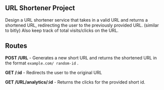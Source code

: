 ## URL Shortener Project

Design a URL shortener service that takes in a valid URL and returns a shortened URL, redirecting the user to the previously provided URL. (similar to bitly)
Also keep track of total visits/clicks on the URL.

## Routes
**POST /URL** - Generates a new short URL and returns the shortened URL in the format `example.com/ random-id` .

**GET /:id** - Redirects the user to the original URL

**GET /URL/analytics/:id**  - Returns the clicks for the provided short id.